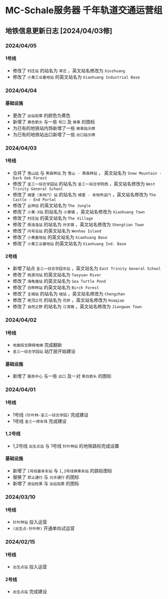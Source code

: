 # MC-Schale服务器 千年轨道交通运营组
## 地铁信息更新日志 [2024/04/03修]

### 2024/04/05
#### 1号线
 - 修改了 `村庄站` 的站名为 `莘庄` ，英文站名修改为 `Xinzhuang` 
 - 修改了 `小黄工业基地站` 的英文站名为 `Xiaohuang Industrial Base` 

### 2024/04/04
#### 基础设施
 - 更改了 `出站验票` 的颜色为黄色
 - 新增了 `黄色箭头` 与一些 `号口` 及 `换乘` 的图标
 - 为已有的地铁站内饰新增了一些 `换乘指示牌` 
 - 为已有的地铁站出口新增了一些 `出口指示牌` 

### 2024/04/03
#### 1号线
 - 合并了 `雪山站` 与 `黑森林站` 为 `雪山 · 黑森林站` ， 英文站名为 `Snow Mountain · Dark Oak Forest` 
 - 修改了 `圣三一综合学园站` 的站名为 `圣三一综合学院西` ，英文站名修改为 `West Trinity General School` 
 - 修改了 `城堡（末地门）站` 的站名为 `城堡 · 末地传送门` ，英文站名修改为 `The Castle · End Portal` 
 - 修改了 `丛林站` 的英文站名为 `The Jungle` 
 - 修改了 `小黄-X站` 的站名为 `小黄镇` ，英文站名修改为 `Xiaohuang Town` 
 - 修改了 `村庄站` 的英文站名为 `The Village` 
 - 修改了 `佩洛洛站` 的站名为 `升天镇` ，英文站名修改为 `Shengtian Town` 
 - 修改了 `问号岛站` 的英文站名为 `Wenhao Island` 
 - 修改了 `小黄基地站` 的英文站名为 `Xiaohuang Base` 
 - 修改了 `小黄工业基地站` 的英文站名为 `Xiaohuang Ind. Base`
#### 2号线
 - 新增了站点 `圣三一综合学园东站` ，英文站名为 `East Trinity General School` 
 - 修改了 `桃源河站` 的英文站名为 `Taoyuan River` 
 - 修改了 `海龟塘站` 的英文站名为 `Sea Turtle Pond` 
 - 修改了 `白桦林站` 的英文站名为 `Birch Forest` 
 - 修改了 `主城站` 的站名为 `城站` ，英文站名修改为 `Chengzhan` 
 - 修改了 `绝顶之花` 的站名为 `花桥` ，英文站名修改为 `Huaqiao` 
 - 修改了 `自然之野` 的站名为 `江湾镇` ，英文站名修改为 `Jiangwan Town` 

### 2024/04/02
#### 1号线
 - `地面段无障碍电梯` 完成翻新
 - `圣三一综合学园站` 站厅层开始建设
#### 基础设施
 - 新增了 `服务中心` 与一些 `出口` 及一对 `黑白箭头` 的图标

### 2024/04/01
#### 1号线
 - 1号线 `(针叶林-圣三一综合学园)` 完成建设
 - 1号线 `圣三一停车场` 完成建设
#### 1,2号线
 - 1,2号线 `出生点站` 与 1号线 `针叶林站` 的地铁路标完成设置
#### 基础设施
 - 新增了 `1号线基本车站` 与 `1,2号线换乘车站` 的路标图标
 - 替换了 `禁止通行` 与 `允许通行` 的图标
 - 新增了 `进站检票` 与 `出站验票` 的图标

### 2024/03/10
#### 1号线
 - `针叶林站` 投入运营
 - `(出生点-针叶林)` 开通单向试运营

### 2024/02/15
#### 1号线
 - `出生点站` 投入运营
#### 2号线
 - `出生点站` 完成建设